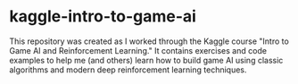 # kaggle-intro-to-game-ai
This repository was created as I worked through the Kaggle course "Intro to Game AI and Reinforcement Learning." It contains exercises and code examples to help me (and others) learn how to build game AI using classic algorithms and modern deep reinforcement learning techniques.
